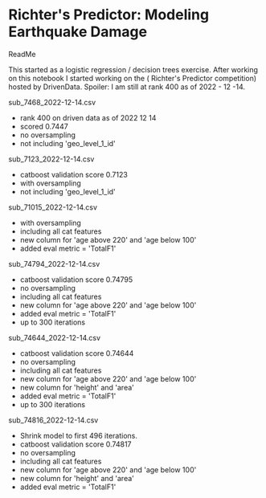 # Richter's Predictor: Modeling Earthquake Damage

ReadMe

This started as a logistic regression / decision trees exercise.
After working on this notebook I started working on the ( Richter's Predictor competition) hosted by DrivenData.
Spoiler: I am still at rank 400 as of 2022 - 12 -14.

sub_7468_2022-12-14.csv 
- rank 400 on driven data as of 2022 12 14
- scored 0.7447 
- no oversampling
- not including 'geo_level_1_id'

sub_7123_2022-12-14.csv 
- catboost validation score  0.7123
- with oversampling
- not including 'geo_level_1_id' 


sub_71015_2022-12-14.csv
- with oversampling
- including all cat features
- new column for 'age above 220' and 'age below 100'
- added eval metric = 'TotalF1'


sub_74794_2022-12-14.csv 
- catboost validation score  0.74795
- no oversampling
- including all cat features
- new column for 'age above 220' and 'age below 100'
- added eval metric = 'TotalF1'
- up to 300 iterations


sub_74644_2022-12-14.csv 
- catboost validation score  0.74644
- no oversampling
- including all cat features
- new column for 'age above 220' and 'age below 100'
- new column for 'height' and 'area'
- added eval metric = 'TotalF1'
- up to 300 iterations



sub_74816_2022-12-14.csv 
- Shrink model to first 496 iterations.
- catboost validation score  0.74817
- no oversampling
- including all cat features
- new column for 'age above 220' and 'age below 100'
- new column for 'height' and 'area'
- added eval metric = 'TotalF1'
